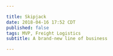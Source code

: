 ```yaml
---

title: Skipjack
date: 2018-04-16 17:52 CDT
published: false
tags: MVP, Freight Logistics
subtitle: A brand-new line of business

---
```



